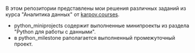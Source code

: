 В этом репозитории представлены мои решения различных заданий из курса "Аналитика данных" от [karpov.courses](https://karpov.courses/analytics).
* python_miniprojects содержит выполненные минипроекты из раздела "Python для работы с данными".
* в python_milestone раполагается выполненный промежуточный проект. 
